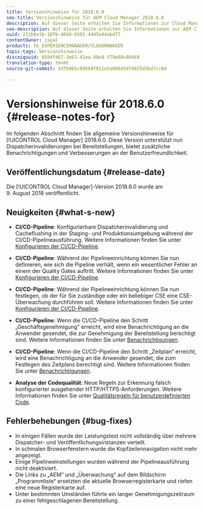 ```yaml
---
title: Versionshinweise für 2018.6.0
seo-title: Versionshinweise für AEM Cloud Manager 2018.6.0
description: Auf dieser Seite erhalten Sie Informationen zur Cloud Manager-Version 2018.6.0.
seo-description: Auf dieser Seite erhalten Sie Informationen zur AEM Cloud Manager-Version 2018.6.0.
uuid: 211b6e1b-10fb-46b0-b591-44d5e44abd77
contentOwner: jsyal
products: SG_EXPERIENCEMANAGER/CLOUDMANAGER
topic-tags: Versionshinweise
discoiquuid: 8584f467-3e61-41ea-98e4-f79e68c86469
translation-type: tm+mt
source-git-commit: 1dfb065c09569f811e5a006d3d74825d3bd7cc8d

---
```



# Versionshinweise für 2018.6.0 {#release-notes-for}

Im folgenden Abschnitt finden Sie allgemeine Versionshinweise für [!UICONTROL Cloud Manager] 2018.6.0. Diese Version unterstützt nun Dispatcherinvalidierungen bei Bereitstellungen, bietet zusätzliche Benachrichtigungen und Verbesserungen an der Benutzerfreundlichkeit.

## Veröffentlichungsdatum {#release-date}

Die [!UICONTROL Cloud Manager]-Version 2018.6.0 wurde am 9. August 2018 veröffentlicht.

## Neuigkeiten {#what-s-new}

* **CI/CD-Pipeline**: Konfigurierbare Dispatcherinvalidierung und Cacheflushing in der Staging- und Produktionsumgebung während der CI/CD-Pipelineausführung. Weitere Informationen finden Sie unter [Konfigurieren der CI/CD-Pipeline](configuring-pipeline.md).

* **CI/CD-Pipeline**: Während der Pipelineeinrichtung können Sie nun definieren, wie sich die Pipeline verhält, wenn ein wesentlicher Fehler an einem der Quality Gates auftritt. Weitere Informationen finden Sie unter [Konfigurieren der CI/CD-Pipeline](configuring-pipeline.md).

* **CI/CD-Pipeline**: Während der Pipelineeinrichtung können Sie nun festlegen, ob der für Sie zuständige oder ein beliebiger CSE eine CSE-Überwachung durchführen soll. Weitere Informationen finden Sie unter [Konfigurieren der CI/CD-Pipeline](configuring-pipeline.md).

* **CI/CD-Pipeline**: Wenn die CI/CD-Pipeline den Schritt „Geschäftsgenehmigung“ erreicht, wird eine Benachrichtigung an die Anwender gesendet, die zur Genehmigung der Bereitstellung berechtigt sind. Weitere Informationen finden Sie unter [Benachrichtigungen](notifications.md).

* **CI/CD-Pipeline**: Wenn die CI/CD-Pipeline den Schritt „Zeitplan“ erreicht, wird eine Benachrichtigung an die Anwender gesendet, die zum Festlegen des Zeitplans berechtigt sind. Weitere Informationen finden Sie unter [Benachrichtigungen](notifications.md).

* **Analyse der Codequalität**: Neue Regeln zur Erkennung falsch konfigurierter ausgehender HTTP/HTTPS-Anforderungen. Weitere Informationen finden Sie unter [Qualitätsregeln für benutzerdefinierten Code](custom-code-quality-rules.md).

## Fehlerbehebungen {#bug-fixes}

* In einigen Fällen wurde der Leistungstest nicht vollständig über mehrere Dispatcher- und Veröffentlichungsinstanzen verteilt.
* In schmalen Browserfenstern wurde die Kopfzeilennavigation nicht mehr angezeigt.
* Einige Pipelineeinstellungen wurden während der Pipelineausführung nicht deaktiviert.
* Die Links zu „AEM“ und „Überwachung“ auf dem Bildschirm „Programmliste“ ersetzten die aktuelle Browserregisterkarte und riefen eine neue Registerkarte auf.
* Unter bestimmten Umständen führte ein langer Genehmigungszeitraum zu einer fehlgeschlagenen Bereitstellung.

